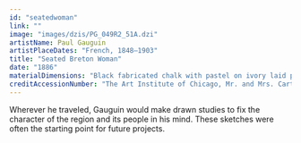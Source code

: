 ```yaml
---
id: "seatedwoman"
link: ""
image: "images/dzis/PG_049R2_51A.dzi"
artistName: Paul Gauguin
artistPlaceDates: "French, 1848–1903"
title: "Seated Breton Woman"
date: "1886"
materialDimensions: "Black fabricated chalk with pastel on ivory laid paper; 329 × 483 mm"
creditAccessionNumber: "The Art Institute of Chicago, Mr. and Mrs. Carter H. Harrison Collection, 1933.910"
---
```


Wherever he traveled, Gauguin would make drawn studies to fix the character of the region and its people in his mind. These sketches were often the starting point for future projects. 
